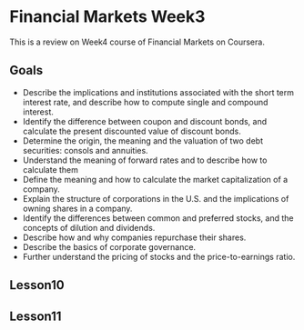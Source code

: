 # Financial Markets Week3

This is a review on Week4 course of Financial Markets on Coursera. 

## Goals

- Describe the implications and institutions associated with the short term interest rate, and describe how to compute single and compound interest.
- Identify the difference between coupon and discount bonds, and calculate the present discounted value of discount bonds.
- Determine the origin, the meaning and the valuation of two debt securities: consols and annuities.
- Understand the meaning of forward rates and to describe how to calculate them
- Define the meaning and how to calculate the market capitalization of a company.
- Explain the structure of corporations in the U.S. and the implications of owning shares in a company.
- Identify the differences between common and preferred stocks, and the concepts of dilution and dividends.
- Describe how and why companies repurchase their shares.
- Describe the basics of corporate governance.
- Further understand the pricing of stocks and the price-to-earnings ratio.

## Lesson10 





## Lesson11

